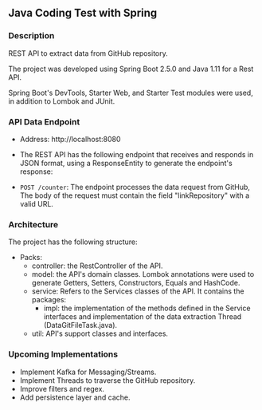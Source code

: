 ## Java Coding Test with Spring

### Description

REST API to extract data from GitHub repository.

The project was developed using Spring Boot 2.5.0 and Java 1.11 for a Rest API.

Spring Boot's DevTools, Starter Web, and Starter Test modules were used, in addition to Lombok and JUnit.

### API Data Endpoint

- Address: http://localhost:8080

- The REST API has the following endpoint that receives and responds in JSON format, using a ResponseEntity to generate the endpoint's response:

- `POST /counter`: The endpoint processes the data request from GitHub,
  The body of the request must contain the field "linkRepository" with a valid URL.

### Architecture

The project has the following structure:

- Packs:
    - controller: the RestController of the API.
    - model: the API's domain classes. Lombok annotations were used to generate Getters, Setters, Constructors, Equals and HashCode.
    - service: Refers to the Services classes of the API. It contains the packages:
        - impl: the implementation of the methods defined in the Service interfaces and implementation of the data extraction Thread (DataGitFileTask.java).
    - util: API's support classes and interfaces.

### Upcoming Implementations

- Implement Kafka for Messaging/Streams.
- Implement Threads to traverse the GitHub repository.
- Improve filters and regex.
- Add persistence layer and cache.